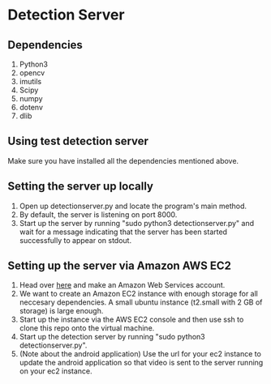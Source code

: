 # Detection Server

## Dependencies
1) Python3
2) opencv
3) imutils
4) Scipy
5) numpy
6) dotenv
7) dlib

## Using test detection server
Make sure you have installed all the dependencies mentioned above. 

## Setting the server up locally
1) Open up detectionserver.py and locate the program's main method.
2) By default, the server is listening on port 8000.
3) Start up the server by running "sudo python3 detectionserver.py" and wait for a message
indicating that the server has been started successfully to appear on stdout.

## Setting up the server via Amazon AWS EC2
1) Head over [here](https://signin.aws.amazon.com/signin?redirect_uri=https%3A%2F%2Fportal.aws.amazon.com%2Fbilling%2Fsignup%2Fresume&client_id=signup) and make an Amazon Web Services account.
2) We want to create an Amazon EC2 instance with enough storage for all neccesary dependencies.  A small ubuntu instance (t2.small with 2 GB of storage) is large enough.
3) Start up the instance via the AWS EC2 console and then use ssh to clone this repo onto the virtual machine.
4) Start up the detection server by running "sudo python3 detectionserver.py".
5) (Note about the android application) Use the url for your ec2 instance to update the android application so that video is sent to the server running on your ec2 instance.

